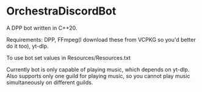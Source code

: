 # OrchestraDiscordBot

A DPP bot written in C++20.

Requirements: DPP, FFmpeg(I download these from VCPKG so you'd better do it too), yt-dlp.

To use bot set values in Resources/Resources.txt

Currently bot is only capable of playing music, which depends on yt-dlp. Also supports only one guild for playing music, so you cannot play music simultaneously on different guilds.